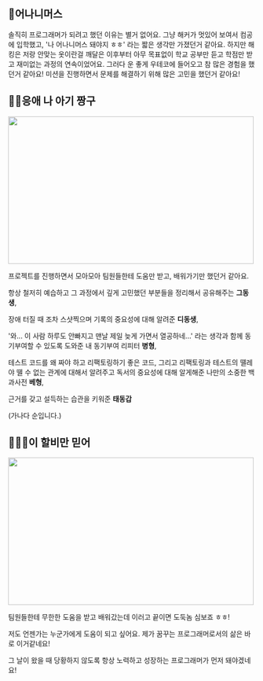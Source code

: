 ## 🤡어나니머스

솔직히 프로그래머가 되려고 했던 이유는 별거 없어요. 그냥 해커가 멋있어 보여서 컴공에 입학했고, '나 어나니머스 돼야지 ㅎㅎ' 라는 짧은 생각만 가졌던거 같아요.
하지만 해킹은 저랑 안맞는 옷이란걸 깨달은 이후부터 아무 목표없이 학교 공부만 듣고 학점만 받고 재미없는 과정의 연속이었어요.
그러다 운 좋게 우테코에 들어오고 참 많은 경험을 했던거 같아요!
미션을 진행하면서 문제를 해결하기 위해 많은 고민을 했던거 같아요!

## 👶🏻응애 나 아기 짱구

<img height="300" src="https://user-images.githubusercontent.com/47477359/196317996-65829260-3b7b-45d5-82c5-0e6f53c1ee2d.jpg" width="500"/>

프로젝트를 진행하면서 모아모아 팀원들한테 도움만 받고, 배워가기만 했던거 같아요.

항상 철저히 예습하고 그 과정에서 깊게 고민했던 부분들을 정리해서 공유해주는 **그동생**,

장애 터질 때 조차 스샷찍으며 기록의 중요성에 대해 알려준 **디동생**,

'와... 이 사람 하루도 안빠지고 맨날 제일 늦게 가면서 열공하네...' 라는 생각과 함께 동기부여할 수 있도록 도와준 내 동기부여 리피터 **병형**,

테스트 코드를 왜 짜야 하고 리팩토링하기 좋은 코드, 그리고 리팩토링과 테스트의 뗼레야 뗼 수 없는 관계에 대해서 알려주고 독서의 중요성에 대해 알게해준 나만의 소중한 백과사전 **베형**,

근거를 갖고 설득하는 습관을 키워준 **태동갑**

(가나다 순입니다.)

## 👨🏻‍🦳이 할비만 믿어

<img height="300" src="https://user-images.githubusercontent.com/47477359/196319744-5eba61e7-4f16-43cb-925e-f458863c35f6.png" width="500"/>

팀원들한테 무한한 도움을 받고 배워갔는데 이러고 끝이면 도둑놈 심보죠 ㅎㅎ!

저도 언젠가는 누군가에게 도움이 되고 싶어요. 제가 꿈꾸는 프로그래머로서의 삶은 바로 이거같네요!

그 날이 왔을 때 당황하지 않도록 항상 노력하고 성장하는 프로그래머가 먼저 돼야겠네요!
